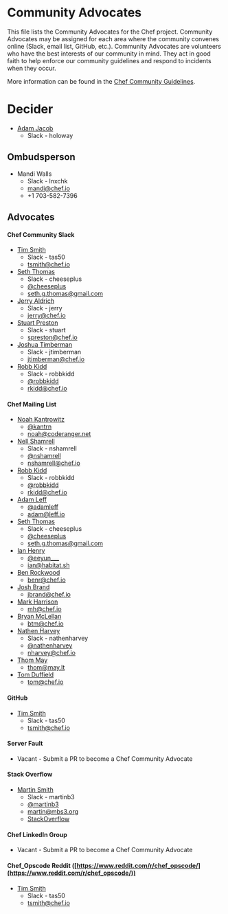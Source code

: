 <!-- This is a generated file. Please do not edit directly -->
<!-- Modify ADVOCATES.toml file and run `rake advocates:generate` to regenerate -->

# Community Advocates

This file lists the Community Advocates for the Chef project.  Community
Advocates may be assigned for each area where the community convenes online
(Slack, email list, GitHub, etc.).  Community Advocates are volunteers who have
the best interests of our community in mind.  They act in good faith to help
enforce our community guidelines and respond to incidents when they occur.

More information can be found in the [Chef Community Guidelines](https://github.com/chef/chef-rfc/blob/master/rfc020-community-guidelines.md).

# Decider

* [Adam Jacob](https://github.com/adamhjk)
  * Slack - holoway

## Ombudsperson

* Mandi Walls
  * Slack - lnxchk
  * [mandi@chef.io](mailto:mandi@chef.io)
  * +1 703-582-7396

## Advocates


#### Chef Community Slack
* [Tim Smith](https://github.com/tas50)
  * Slack - tas50
  * [tsmith@chef.io](mailto:tsmith@chef.io)
* [Seth Thomas](https://github.com/cheeseplus)
  * Slack - cheeseplus
  * [@cheeseplus](https://twitter.com/cheeseplus)
  * [seth.g.thomas@gmail.com](mailto:seth.g.thomas@gmail.com)
* [Jerry Aldrich](https://github.com/jerryaldrichiii)
  * Slack - jerry
  * [jerry@chef.io](mailto:jerry@chef.io)
* [Stuart Preston](https://github.com/stuartpreston)
  * Slack - stuart
  * [spreston@chef.io](mailto:spreston@chef.io)
* [Joshua Timberman](https://github.com/jtimberman)
  * Slack - jtimberman
  * [jtimberman@chef.io](mailto:jtimberman@chef.io)
* [Robb Kidd](https://github.com/robbkidd)
  * Slack - robbkidd
  * [@robbkidd](https://twitter.com/robbkidd)
  * [rkidd@chef.io](mailto:rkidd@chef.io)

#### Chef Mailing List
* [Noah Kantrowitz](https://github.com/coderanger)
  * [@kantrn](https://twitter.com/kantrn)
  * [noah@coderanger.net](mailto:noah@coderanger.net)
* [Nell Shamrell](https://github.com/nshamrell)
  * Slack - nshamrell
  * [@nshamrell](https://twitter.com/nshamrell)
  * [nshamrell@chef.io](mailto:nshamrell@chef.io)
* [Robb Kidd](https://github.com/robbkidd)
  * Slack - robbkidd
  * [@robbkidd](https://twitter.com/robbkidd)
  * [rkidd@chef.io](mailto:rkidd@chef.io)
* [Adam Leff](https://github.com/adamleff)
  * [@adamleff](https://twitter.com/adamleff)
  * [adam@leff.io](mailto:adam@leff.io)
* [Seth Thomas](https://github.com/cheeseplus)
  * Slack - cheeseplus
  * [@cheeseplus](https://twitter.com/cheeseplus)
  * [seth.g.thomas@gmail.com](mailto:seth.g.thomas@gmail.com)
* [Ian Henry](https://github.com/eeyun)
  * [@eeyun___](https://twitter.com/eeyun___)
  * [ian@habitat.sh](mailto:ian@habitat.sh)
* [Ben Rockwood](https://github.com/benr)
  * [benr@chef.io](mailto:benr@chef.io)
* [Josh Brand](https://github.com/joshbrand)
  * [jbrand@chef.io](mailto:jbrand@chef.io)
* [Mark Harrison](https://github.com/mivok)
  * [mh@chef.io](mailto:mh@chef.io)
* [Bryan McLellan](https://github.com/btm)
  * [btm@chef.io](mailto:btm@chef.io)
* [Nathen Harvey](https://github.com/nathenharvey)
  * Slack - nathenharvey
  * [@nathenharvey](https://twitter.com/nathenharvey)
  * [nharvey@chef.io](mailto:nharvey@chef.io)
* [Thom May](https://github.com/thommay)
  * [thom@may.lt](mailto:thom@may.lt)
* [Tom Duffield](https://github.com/tduffield)
  * [tom@chef.io](mailto:tom@chef.io)

#### GitHub
* [Tim Smith](https://github.com/tas50)
  * Slack - tas50
  * [tsmith@chef.io](mailto:tsmith@chef.io)

#### Server Fault
* Vacant - Submit a PR to become a Chef Community Advocate

#### Stack Overflow
* [Martin Smith](https://github.com/martinb3)
  * Slack - martinb3
  * [@martinb3](https://twitter.com/martinb3)
  * [martin@mbs3.org](mailto:martin@mbs3.org)
  * [StackOverflow](http://stackoverflow.com/users/70665/martin)

#### Chef LinkedIn Group
* Vacant - Submit a PR to become a Chef Community Advocate

#### Chef_Opscode Reddit ([https://www.reddit.com/r/chef_opscode/](https://www.reddit.com/r/chef_opscode/))
* [Tim Smith](https://github.com/tas50)
  * Slack - tas50
  * [tsmith@chef.io](mailto:tsmith@chef.io)
